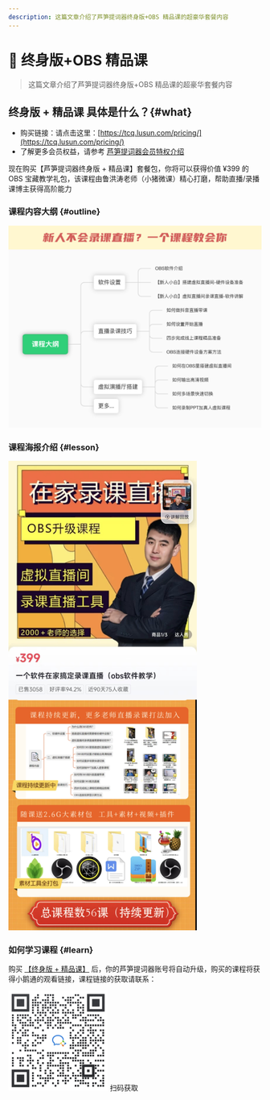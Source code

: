```yaml
---
description: 这篇文章介绍了芦笋提词器终身版+OBS 精品课的超豪华套餐内容
---
```


# 🫡 终身版+OBS 精品课

> 这篇文章介绍了芦笋提词器终身版+OBS 精品课的超豪华套餐内容

## 终身版 + 精品课 具体是什么？{#what}

* 购买链接：请点击这里：[https://tcq.lusun.com/pricing/](https://tcq.lusun.com/pricing/)
* 了解更多会员权益，请参考 [芦笋提词器会员特权介绍](../basic/vip.md)

现在购买【芦笋提词器终身版 + 精品课】套餐包，你将可以获得价值 ¥399 的 OBS 宝藏教学礼包，该课程由鲁洪涛老师（小猪微课）精心打磨，帮助直播/录播课博主获得高阶能力

### 课程内容大纲 {#outline}

<ImgCenter><img src="../public/.gitbook/assets/xzwk5.png" alt=""></ImgCenter>

### 课程海报介绍 {#lesson}

<ImgCenter><img src="../public/.gitbook/assets/xiaozhu.jpeg" alt="" width="375"></ImgCenter>

### 如何学习课程 {#learn}

购买 [【终身版 + 精品课】](https://tcq.lusun.com/pricing/) 后，你的芦笋提词器账号将自动升级，购买的课程将获得小鹅通的观看链接，课程链接的获取请联系：

<ImgCenter><img src="../public/.gitbook/assets/xiaoxiao.jpeg" alt="" width="198"></ImgCenter>
<ImgDesc>扫码获取</ImgDesc>

